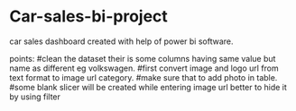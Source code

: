 # Car-sales-bi-project
car sales dashboard created with help of power bi software.


points:
#clean the dataset their is  some columns having same value but name  as different eg volkswagen. 
#first convert image and logo url from text format to image url category.
#make sure that to add photo in table.
#some blank slicer will be created while entering image url better to hide it by using filter
